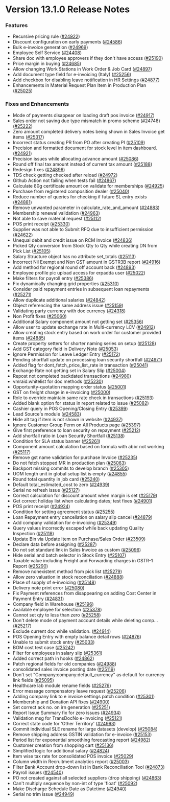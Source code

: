 # Version 13.1.0 Release Notes

### Features

- Recursive pricing rule ([#24922](https://github.com/vmraid/erpadda/pull/24922))
- Discount configuration on early payments ([#24586](https://github.com/vmraid/erpadda/pull/24586))
- Bulk e-invoice generation ([#24969](https://github.com/vmraid/erpadda/pull/24969))
- Employee Self Service ([#24408](https://github.com/vmraid/erpadda/pull/24408))
- Share doc with employee approvers if they don't have access ([#25190](https://github.com/vmraid/erpadda/pull/25190))
- Price margin in buying ([#24685](https://github.com/vmraid/erpadda/pull/24685))
- Allow changing Work Stations in Work Order & Job Card ([#24897](https://github.com/vmraid/erpadda/pull/24897))
- Add document type field for e-invoicing (Italy) ([#25256](https://github.com/vmraid/erpadda/pull/25256))
- Add checkbox for disabling leave notification in HR Settings ([#24877](https://github.com/vmraid/erpadda/pull/24877))
- Enhancements in Material Request Plan Item in Production Plan ([#25025](https://github.com/vmraid/erpadda/pull/25025))


### Fixes and Enhancements
- Mode of payments disappear on loading draft pos invoice ([#24917](https://github.com/vmraid/erpadda/pull/24917))
- Sales order not saving due type mismatch in promo scheme (#24748) ([#25222](https://github.com/vmraid/erpadda/pull/25222))
- Zero amount completed delivery notes being shown in Sales Invoice get items ([#25317](https://github.com/vmraid/erpadda/pull/25317))
- Incorrect status creating PR from PO after creating PI ([#25109](https://github.com/vmraid/erpadda/pull/25109))
- Precision and formatted document for stock level in item dashboard. ([#24921](https://github.com/vmraid/erpadda/pull/24921))
- Precision issues while allocating advance amount ([#25086](https://github.com/vmraid/erpadda/pull/25086))
- Round off final tax amount instead of current tax amount ([#25188](https://github.com/vmraid/erpadda/pull/25188))
- Redesign fixes ([#24896](https://github.com/vmraid/erpadda/pull/24896))
- TDS check getting checked after reload ([#24972](https://github.com/vmraid/erpadda/pull/24972))
- Github Action not failing when tests fail ([#24867](https://github.com/vmraid/erpadda/pull/24867))
- Calculate 80g certificate amount on validate for memberships ([#24925](https://github.com/vmraid/erpadda/pull/24925))
- Purchase from registered composition dealer ([#25040](https://github.com/vmraid/erpadda/pull/25040))
- Reduce number of queries for checking if future SL entry exists ([#24881](https://github.com/vmraid/erpadda/pull/24881))
- Remove unwanted parameter in calculate_rate_and_amount ([#24883](https://github.com/vmraid/erpadda/pull/24883))
- Membership renewal validation ([#24963](https://github.com/vmraid/erpadda/pull/24963))
- Not able to save material request ([#25112](https://github.com/vmraid/erpadda/pull/25112))
- POS print receipt ([#25330](https://github.com/vmraid/erpadda/pull/25330))
- Supplier was not able to Submit RFQ due to insufficient permission ([#24622](https://github.com/vmraid/erpadda/pull/24622))
- Unequal debit and credit issue on RCM Invoice ([#24836](https://github.com/vmraid/erpadda/pull/24836))
- Picked Qty conversion from Stock Qty to Qty while creating DN from Pick List ([#25105](https://github.com/vmraid/erpadda/pull/25105))
- Salary Structure object has no attribute set_totals ([#25113](https://github.com/vmraid/erpadda/pull/25113))
- Incorrect Nil Exempt and Non GST amount in GSTR3B report ([#24916](https://github.com/vmraid/erpadda/pull/24916))
- Add method for regional round off account back ([#24893](https://github.com/vmraid/erpadda/pull/24893))
- Employee profile pic upload access for erpadda user ([#25022](https://github.com/vmraid/erpadda/pull/25022))
- Make filters for payroll entry ([#25386](https://github.com/vmraid/erpadda/pull/25386))
- Fix dynamically changing grid properties ([#25310](https://github.com/vmraid/erpadda/pull/25310))
- Consider paid repayment entries in subsequent loan repayments ([#25271](https://github.com/vmraid/erpadda/pull/25271))
- Allow duplicate additional salaries ([#24842](https://github.com/vmraid/erpadda/pull/24842))
- Object referencing the same address issue ([#25159](https://github.com/vmraid/erpadda/pull/25159))
- Validating party currency with doc currency ([#24318](https://github.com/vmraid/erpadda/pull/24318))
- Non Profit fixes ([#25060](https://github.com/vmraid/erpadda/pull/25060))
- Additional Salary component amount not getting set ([#25356](https://github.com/vmraid/erpadda/pull/25356))
- Allow user to update exchange rate in Multi-currency LCV ([#24912](https://github.com/vmraid/erpadda/pull/24912))
- Allow creating stock entry based on work order for customer provided items ([#24885](https://github.com/vmraid/erpadda/pull/24885))
- Create property setters for shorter naming series on setup ([#25128](https://github.com/vmraid/erpadda/pull/25128))
- Add GST category field in Delivery Note ([#25053](https://github.com/vmraid/erpadda/pull/25053))
- Ignore Permission for Leave Ledger Entry ([#25172](https://github.com/vmraid/erpadda/pull/25172))
- Pending shortfall update  on processing loan security shortfall ([#24971](https://github.com/vmraid/erpadda/pull/24971))
- Added flag for dont_fetch_price_list_rate in transaction ([#25041](https://github.com/vmraid/erpadda/pull/25041))
- Exchange Rate not getting set in Salary Slip ([#25004](https://github.com/vmraid/erpadda/pull/25004))
- Repost not completed backdated transactions ([#24980](https://github.com/vmraid/erpadda/pull/24980))
- vmraid.whitelist for doc methods ([#25230](https://github.com/vmraid/erpadda/pull/25230))
- Opportunity-quotation mapping order status ([#25001](https://github.com/vmraid/erpadda/pull/25001))
- GST on freight charge in e-invoicing ([#25000](https://github.com/vmraid/erpadda/pull/25000))
- Role to override maintain same rate check in transactions ([#25193](https://github.com/vmraid/erpadda/pull/25193))
- Added blank option for status in report related to issue ([#25082](https://github.com/vmraid/erpadda/pull/25082))
- Cashier query in POS Opening/Closing Entry ([#25399](https://github.com/vmraid/erpadda/pull/25399))
- Lead Source's module ([#24583](https://github.com/vmraid/erpadda/pull/24583))
- Hide alt tag if item is not shown in website ([#24937](https://github.com/vmraid/erpadda/pull/24937))
- Ignore Customer Group Perm on All Products page ([#25397](https://github.com/vmraid/erpadda/pull/25397))
- Give first preference to loan security on repayment ([#25212](https://github.com/vmraid/erpadda/pull/25212))
- Add shortfall ratio in Loan Security Shortfall ([#25138](https://github.com/vmraid/erpadda/pull/25138))
- Condition for SLA status banner ([#25261](https://github.com/vmraid/erpadda/pull/25261))
- Component amount calculation based on formula with abbr not working ([#25117](https://github.com/vmraid/erpadda/pull/25117))
- Remove gst name validation for purchase Invoice ([#25235](https://github.com/vmraid/erpadda/pull/25235))
- Do not fetch stopped MR in production plan ([#25063](https://github.com/vmraid/erpadda/pull/25063))
- Backport missing commits to develop branch ([#25305](https://github.com/vmraid/erpadda/pull/25305))
- UOM length unit in global setup list is empty ([#24855](https://github.com/vmraid/erpadda/pull/24855))
- Round total quantity in job card ([#25240](https://github.com/vmraid/erpadda/pull/25240))
- Default total_estimated_cost to zero ([#24939](https://github.com/vmraid/erpadda/pull/24939))
- Serial no refresh issue ([#25127](https://github.com/vmraid/erpadda/pull/25127))
- Correct calculation for discount amount when margin is set ([#25179](https://github.com/vmraid/erpadda/pull/25179))
- Get correct holiday list when calculating dates; test fixes ([#24901](https://github.com/vmraid/erpadda/pull/24901))
- POS print receipt ([#24924](https://github.com/vmraid/erpadda/pull/24924))
- Condition for setting agreement status ([#25255](https://github.com/vmraid/erpadda/pull/25255))
- Loan Repayment entry cancellation on salary slip cancel ([#24879](https://github.com/vmraid/erpadda/pull/24879))
- Add company validation for e-invoicing ([#25349](https://github.com/vmraid/erpadda/pull/25349))
- Query values incorrectly escaped while back updating Quality Inspection ([#25118](https://github.com/vmraid/erpadda/pull/25118))
- Update Bin via Update Item on Purchase/Sales Order  ([#23509](https://github.com/vmraid/erpadda/pull/23509))
- Declare data before assigning ([#25287](https://github.com/vmraid/erpadda/pull/25287))
- Do not set standard link in Sales Invoice as custom ([#25096](https://github.com/vmraid/erpadda/pull/25096))
- Hide serial and batch selector in Stock Entry ([#25107](https://github.com/vmraid/erpadda/pull/25107))
- Taxable value including Freight and Forwarding charges in GSTR-1 Report ([#25290](https://github.com/vmraid/erpadda/pull/25290))
- Remove nonexistent method from pick list ([#25279](https://github.com/vmraid/erpadda/pull/25279))
- Allow zero valuation in stock reconciliation ([#24888](https://github.com/vmraid/erpadda/pull/24888))
- Place of supply of e-invoicing ([#25148](https://github.com/vmraid/erpadda/pull/25148))
- Delivery note print error ([#25080](https://github.com/vmraid/erpadda/pull/25080))
- Fix Payment references from disappearing on adding Cost Center in Payment Entry ([#24831](https://github.com/vmraid/erpadda/pull/24831))
- Company field in Warehouse ([#25196](https://github.com/vmraid/erpadda/pull/25196))
- Available employee for selection ([#25378](https://github.com/vmraid/erpadda/pull/25378))
- Cannot set qty to less than zero ([#25258](https://github.com/vmraid/erpadda/pull/25258))
- Don't delete mode of payment account details while deleting comp… ([#25217](https://github.com/vmraid/erpadda/pull/25217))
- Exclude current doc while validation. ([#24914](https://github.com/vmraid/erpadda/pull/24914))
- POS Opening Entry with empty balance detail rows ([#24876](https://github.com/vmraid/erpadda/pull/24876))
- Unable to submit stock entry ([#25033](https://github.com/vmraid/erpadda/pull/25033))
- BOM cost test case ([#25242](https://github.com/vmraid/erpadda/pull/25242))
- Filter for employees in salary slip ([#25361](https://github.com/vmraid/erpadda/pull/25361))
- Added correct path in hooks ([#24862](https://github.com/vmraid/erpadda/pull/24862))
- Patch regional fields for old companies ([#24988](https://github.com/vmraid/erpadda/pull/24988))
- consolidated sales invoice posting date ([#25119](https://github.com/vmraid/erpadda/pull/25119))
- Don't set "Company:company:default_currency" as default for currency link fields ([#25095](https://github.com/vmraid/erpadda/pull/25095))
- Healthcare lab module rename fields ([#25276](https://github.com/vmraid/erpadda/pull/25276))
- Error message compensatory leave request ([#25206](https://github.com/vmraid/erpadda/pull/25206))
- Adding company link to e invoice settings patch condition ([#25301](https://github.com/vmraid/erpadda/pull/25301))
- Membership and Donation API fixes ([#24900](https://github.com/vmraid/erpadda/pull/24900))
- Set correct ack no. on irn generation ([#25251](https://github.com/vmraid/erpadda/pull/25251))
- Report Issue Summary fix for zero issues ([#24934](https://github.com/vmraid/erpadda/pull/24934))
- Validation msg for TransDocNo e-invoicing ([#25121](https://github.com/vmraid/erpadda/pull/25121))
- Correct state code for 'Other Territory' ([#24993](https://github.com/vmraid/erpadda/pull/24993))
- Commit individual SLE rename for large datasets (develop) ([#25084](https://github.com/vmraid/erpadda/pull/25084))
- Remove shipping address GSTIN validation for e-invoice ([#25153](https://github.com/vmraid/erpadda/pull/25153))
- Period list for exponential smoothing forecasting report ([#24982](https://github.com/vmraid/erpadda/pull/24982))
- Customer creation from shopping cart ([#25136](https://github.com/vmraid/erpadda/pull/25136))
- Simplified logic for additional salary ([#24824](https://github.com/vmraid/erpadda/pull/24824))
- Item wise tax rate for consolidated POS invoice ([#25029](https://github.com/vmraid/erpadda/pull/25029))
- Column width in Recruitment analytics report ([#25003](https://github.com/vmraid/erpadda/pull/25003))
- Filter Bank Account drop-down list in Bank Reconciliation Tool ([#24873](https://github.com/vmraid/erpadda/pull/24873))
- Payroll issues ([#24540](https://github.com/vmraid/erpadda/pull/24540))
- PO not created against all selected suppliers (drop shipping) ([#24863](https://github.com/vmraid/erpadda/pull/24863))
- Can't multiply sequence by non-int of type 'float' ([#25092](https://github.com/vmraid/erpadda/pull/25092))
- Make Discharge Schedule Date as Datetime ([#24940](https://github.com/vmraid/erpadda/pull/24940))
- Serial no trim issue ([#24949](https://github.com/vmraid/erpadda/pull/24949))
